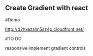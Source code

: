 ## Create Gradient with react

#Demo

http://d2hxezalm5sz4p.cloudfront.net/


#TO DO

responsive
implement gradient controls
